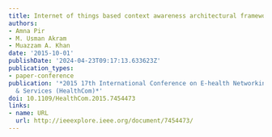 ```yaml
---
title: Internet of things based context awareness architectural framework for HMIS
authors:
- Amna Pir
- M. Usman Akram
- Muazzam A. Khan
date: '2015-10-01'
publishDate: '2024-04-23T09:17:13.633623Z'
publication_types:
- paper-conference
publication: '*2015 17th International Conference on E-health Networking, Application
  & Services (HealthCom)*'
doi: 10.1109/HealthCom.2015.7454473
links:
- name: URL
  url: http://ieeexplore.ieee.org/document/7454473/
---
```


